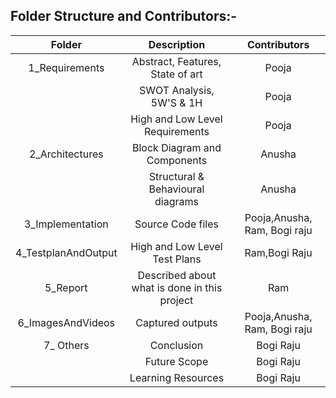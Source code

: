 ## Folder Structure and Contributors:-
   | Folder | Description | Contributors |
   |:---:|:---:|:---:|
   | 1_Requirements | Abstract, Features, State of art | Pooja|
   |                | SWOT Analysis, 5W'S & 1H | Pooja |
   |                | High and Low Level Requirements |Pooja |
   | 2_Architectures | Block Diagram and Components | Anusha |
   |                 | Structural & Behavioural diagrams | Anusha |
   | 3_Implementation | Source Code files | Pooja,Anusha, Ram, Bogi raju |
   | 4_TestplanAndOutput | High and Low Level Test Plans |Ram,Bogi Raju |
   | 5_Report | Described about what is done in this project | Ram |
   | 6_ImagesAndVideos | Captured outputs | Pooja,Anusha, Ram, Bogi raju |
   | 7_ Others                | Conclusion |Bogi Raju |
   |                          | Future Scope | Bogi Raju |
   |                          | Learning Resources | Bogi Raju |


